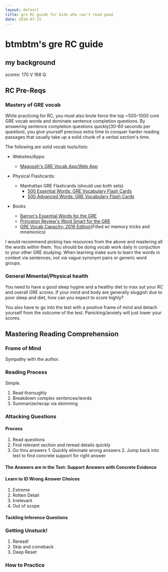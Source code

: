 ```yaml
---
layout: default
title: gre RC guide for kids who can't read good
date: 2016-07-15
---
```


# btmbtm's gre RC guide

## my background 

scores: 170 V 168 Q 

## RC Pre-Reqs 

### Mastery of GRE vocab

While practicing for RC, you must also brute force the top ~500-1000 core GRE vocab words and dominate sentence completion questions. By answering sentence completion questions quickly(30-60 seconds per question), you give yourself precious extra time to conquer harder reading passages that usually take up a solid chunk of a verbal section's time.

The following are solid vocab tools/lists: 
  
- Websites/Apps: 
  
  - [Magoosh's GRE Vocab App/Web App](https://gre.magoosh.com/flashcards/vocabulary)
    
- Physical Flashcards: 
  
  - Manhattan GRE Flashcards (should use both sets)
    - [500 Essential Words: GRE Vocabulary Flash Cards](http://amzn.to/2aed2n1)
    - [500 Advanced Words: GRE Vocabulary Flash Cards](http://amzn.to/2amYkzJ)
    
- Books

  - [Barron's Essential Words for the GRE](http://amzn.to/2animnM)
  - [Princeton Review's Word Smart for the GRE](http://amzn.to/2aedwtA)
  - [GRE Vocab Capacity: 2016 Edition](http://amzn.to/2anhVKk)(Filled w/ memory tricks and mnemonics) 

I would recommend picking two resources from the above and mastering all the words within them. You should be doing vocab work daily in conjuction to your other GRE studying. When learning make sure to learn the words in context via sentences, not via vague synonym pairs or generic word groups.

### General Mmental/Physical health
  
  You need to have a good sleep hygine and a healthy diet to max out your RC and overall GRE scores. If your mind and body are generally sluggish due to poor sleep and diet, how can you expect to score highly? 

  You also have to go into the test with a positive frame of mind and detach yourself from the outcome of the test. Panicking/anxiety will just lower your scores.
  
## Mastering Reading Comprehension 

### Frame of Mind

  Sympathy with the author.
  
### Reading Process
  
  Simple. 
  
  1. Read thoroughly
  2. Breakdown complex sentences/words
  3. Summarize/recap via skimming

### Attacking Questions

#### Process 

  1. Read questions
  2. Find relevant section and reread details quickly
  3. Go thru answers
    1. Quickly eliminate wrong answers
    2. Jump back into text to find concrete support for right answer
  
#### The Answers are in the Text: Support Answers with Concrete Evidence

#### Learn to ID Wrong Answer Choices

  1. Extreme
  2. Rotten Detail
  3. Irrelevant
  4. Out of scope
  
#### Tackling Inference Questions 

### Getting Unstuck!

1. Reread!
2. Skip and comeback
3. Deep Reset


### How to Practice 


  



